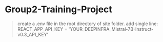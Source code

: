 # Group2-Training-Project

> create a .env file in the root directory of site folder.
> add single line: REACT_APP_API_KEY = 'YOUR_DEEPINFRA_Mistral-7B-Instruct-v0.3_API_KEY'
